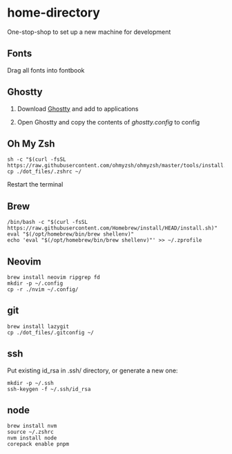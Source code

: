 # home-directory

One-stop-shop to set up a new machine for development

## Fonts

Drag all fonts into fontbook


## Ghostty

1) Download [Ghostty](http://ghostty.org) and add to applications

2) Open Ghostty and copy the contents of _ghostty.config_ to config


## Oh My Zsh

```
sh -c "$(curl -fsSL https://raw.githubusercontent.com/ohmyzsh/ohmyzsh/master/tools/install.sh)"
cp ./dot_files/.zshrc ~/
```

Restart the terminal


## Brew

```
/bin/bash -c "$(curl -fsSL https://raw.githubusercontent.com/Homebrew/install/HEAD/install.sh)"
eval "$(/opt/homebrew/bin/brew shellenv)"
echo 'eval "$(/opt/homebrew/bin/brew shellenv)"' >> ~/.zprofile
```


## Neovim

```
brew install neovim ripgrep fd
mkdir -p ~/.config
cp -r ./nvim ~/.config/
```


## git

```
brew install lazygit
cp ./dot_files/.gitconfig ~/
```


## ssh

Put existing id_rsa in .ssh/ directory, or generate a new one:

```
mkdir -p ~/.ssh
ssh-keygen -f ~/.ssh/id_rsa
```


## node

```
brew install nvm
source ~/.zshrc
nvm install node
corepack enable pnpm
```
